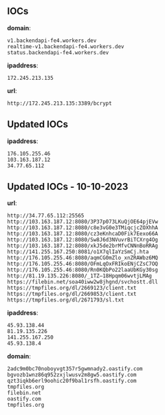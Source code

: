 
## IOCs

__domain__:

```text
v1.backendapi-fe4.workers.dev
realtime-v1.backendapi-fe4.workers.dev
status.backendapi-fe4.workers.dev
```
__ipaddress__:

```text
172.245.213.135
```
__url__:

```text
http://172.245.213.135:3389/bcrypt
```

## Updated IOCs

__ipaddress__:

```text
176.105.255.46
103.163.187.12
34.77.65.112
```

## Updated IOCs - 10-10-2023

__url__:

```text
http://34.77.65.112:25565
http://103.163.187.12:8080/3P37p073LKuQjOE64pjEVw
http://103.163.187.12:8080/c8e3vG0e3TMiqcjcZOXhhA
http://103.163.187.12:8080/cz3eKnhcaD0Fik7Eexo66A
http://103.163.187.12:8080/Sw8J6d3NVuvrBiTCXrg4Og
http://103.163.187.12:8080/xkJ5de2brMfvCNNnBoRRAg
http://141.255.167.250:8081/o1X7qlIaYzSmCj.hta
http://176.105.255.46:8080/aqmCG0mZlo_xnZRAWbz6MQ
http://176.105.255.46:8080/OFmLqOxFRIkoENjCZsC7OQ
http://176.105.255.46:8080/Rn0KQbPo22laaUbKGy30sg
http://81.19.135.226:8080/_1TZ–18Hpqm06wvtjLMAg
https://filebin.net/soa40iww2w8jhgnd/svchostt.dll
https://tmpfiles.org/dl/2669123/client.txt
https://tmpfiles.org/dl/2669853/client.txt
https://tmpfiles.org/dl/2671793/sl.txt
```

__ipaddress__:

```text
45.93.138.44
81.19.135.226
141.255.167.250
45.93.138.4
```

__domain__:

```text
2adc9m0bc70noboyvgt357r5gwmnady2.oastify.com
bgvozb1wnz86q952zxjlwusv2m8gw5.oastify.com
qzt3iqkb6erl9oohic20f9bal1rsfh.oastify.com
tmpfiles.org
filebin.net
oastify.com
tmpfiles.org 
```
